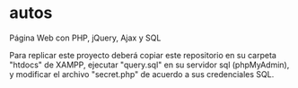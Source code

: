 # autos
Página Web con PHP, jQuery, Ajax y SQL

Para replicar este proyecto deberá copiar este repositorio en su carpeta "htdocs" de XAMPP, ejecutar "query.sql" en su servidor sql (phpMyAdmin), y modificar el archivo "secret.php" de acuerdo a sus credenciales SQL.
